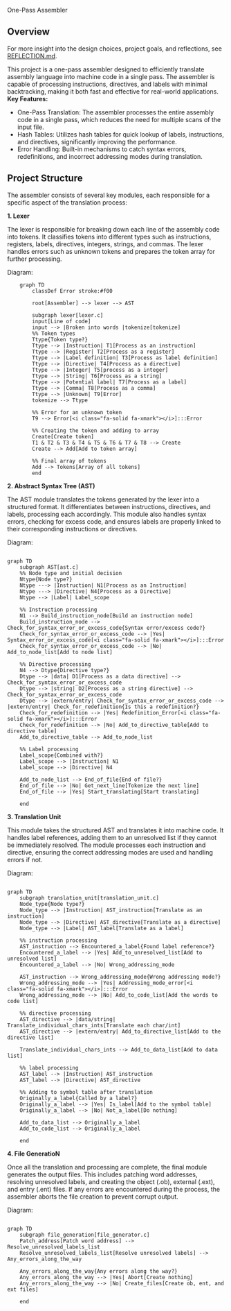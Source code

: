 One-Pass Assembler
## Overview

For more insight into the design choices, project goals, and reflections, see [REFLECTION.md](REFLECTION.md).

This project is a one-pass assembler designed to efficiently translate assembly language into machine code in a single pass. The assembler is capable of processing instructions, directives, and labels with minimal backtracking, making it both fast and effective for real-world applications.
**Key Features:**

- One-Pass Translation: The assembler processes the entire assembly code in a single pass, which reduces the need for multiple scans of the input file.
- Hash Tables: Utilizes hash tables for quick lookup of labels, instructions, and directives, significantly improving the performance.
- Error Handling: Built-in mechanisms to catch syntax errors, redefinitions, and incorrect addressing modes during translation.

## Project Structure

The assembler consists of several key modules, each responsible for a specific aspect of the translation process:

**1. Lexer**

The lexer is responsible for breaking down each line of the assembly code into tokens. It classifies tokens into different types such as instructions, registers, labels, directives, integers, strings, and commas. The lexer handles errors such as unknown tokens and prepares the token array for further processing.

Diagram:

```mermaid
    graph TD
        classDef Error stroke:#f00
        
        root[Assembler] --> lexer --> AST

        subgraph lexer[lexer.c]
        input[Line of code] 
        input --> |Broken into words |tokenize[tokenize]
        %% Token types
        Ttype{Token type?}
        Ttype --> |Instruction| T1[Process as an instruction]
        Ttype --> |Register| T2[Process as a register]
        Ttype --> |Label definition| T3[Process as label definition]
        Ttype --> |Directive| T4[Process as a directive]
        Ttype --> |Integer| T5[process as a integer]
        Ttype --> |String| T6[Process as a string]
        Ttype --> |Potential label| T7[Process as a label]
        Ttype --> |Comma| T8[Process as a comma] 
        Ttype --> |Unknown| T9[Error]
        tokenize --> Ttype
        
        %% Error for an unknown token 
        T9 --> Error[<i class="fa-solid fa-xmark"></i>]:::Error

        %% Creating the token and adding to array
        Create[Create token]
        T1 & T2 & T3 & T4 & T5 & T6 & T7 & T8 --> Create
        Create --> Add[Add to token array]
        
        %% Final array of tokens
        Add --> Tokens[Array of all tokens]
        end
```

**2. Abstract Syntax Tree (AST)**

The AST module translates the tokens generated by the lexer into a structured format. It differentiates between instructions, directives, and labels, processing each accordingly. This module also handles syntax errors, checking for excess code, and ensures labels are properly linked to their corresponding instructions or directives.

Diagram:

```mermaid

graph TD
    subgraph AST[ast.c]
    %% Node type and initial decision
    Ntype{Node type?}
    Ntype ---> |Instruction| N1[Process as an Instruction]
    Ntype ---> |Directive| N4[Process as a Directive]
    Ntype --> |Label| Label_scope

    %% Instruction processing
    N1 --> Build_instruction_node[Build an instruction node]
    Build_instruction_node --> Check_for_syntax_error_or_excess_code{Syntax error/excess code?}
    Check_for_syntax_error_or_excess_code --> |Yes| Syntax_error_or_excess_code[<i class="fa-solid fa-xmark"></i>]:::Error
    Check_for_syntax_error_or_excess_code --> |No| Add_to_node_list[Add to node list]

    %% Directive processing
    N4 --> Dtype{Directive type?}
    Dtype --> |data| D1[Process as a data directive] --> Check_for_syntax_error_or_excess_code
    Dtype --> |string| D2[Process as a string directive] --> Check_for_syntax_error_or_excess_code
    Dtype --> |extern/entry| Check_for_syntax_error_or_excess_code --> |extern/entry| Check_for_redefinition{Is this a redefinition?}
    Check_for_redefinition --> |Yes| Redefinition_Error[<i class="fa-solid fa-xmark"></i>]:::Error
    Check_for_redefinition --> |No| Add_to_directive_table[Add to directive table]
    Add_to_directive_table --> Add_to_node_list

    %% Label processing
    Label_scope{Combined with?}
    Label_scope --> |Instruction| N1
    Label_scope --> |Directive| N4

    Add_to_node_list --> End_of_file{End of file?}
    End_of_file --> |No| Get_next_line[Tokenize the next line]
    End_of_file --> |Yes| Start_translating[Start translating]

    end
```

**3. Translation Unit**

This module takes the structured AST and translates it into machine code. It handles label references, adding them to an unresolved list if they cannot be immediately resolved. The module processes each instruction and directive, ensuring the correct addressing modes are used and handling errors if not.

Diagram:

```mermaid

graph TD
    subgraph translation_unit[translation_unit.c]
    Node_type{Node type?}
    Node_type --> |Instruction| AST_instruction[Translate as an instruction]
    Node_type --> |Directive| AST_directive[Translate as a directive]
    Node_type --> |Label| AST_label[Translate as a label]

    %% instruction processing
    AST_instruction --> Encountered_a_label{Found label reference?}
    Encountered_a_label --> |Yes| Add_to_unresolved_list[Add to unresolved list]
    Encountered_a_label --> |No| Wrong_addressing_mode

    AST_instruction --> Wrong_addressing_mode{Wrong addressing mode?}
    Wrong_addressing_mode --> |Yes| Addressing_mode_error[<i class="fa-solid fa-xmark"></i>]:::Error
    Wrong_addressing_mode --> |No| Add_to_code_list[Add the words to code list]

    %% directive processing
    AST_directive --> |data/string| Translate_individual_chars_ints[Translate each char/int]
    AST_directive --> |extern/entry| Add_to_directive_list[Add to the directive list]

    Translate_individual_chars_ints --> Add_to_data_list[Add to data list]

    %% label processing
    AST_label --> |Instruction| AST_instruction
    AST_label --> |Directive| AST_directive

    %% Adding to symbol table after translation
    Originally_a_label{Called by a label?}
    Originally_a_label --> |Yes| Is_label[Add to the symbol table]
    Originally_a_label --> |No| Not_a_label[Do nothing]

    Add_to_data_list --> Originally_a_label
    Add_to_code_list --> Originally_a_label

    end
```

**4. File GeneratioN**

Once all the translation and processing are complete, the final module generates the output files. This includes patching word addresses, resolving unresolved labels, and creating the object (.ob), external (.ext), and entry (.ent) files. If any errors are encountered during the process, the assembler aborts the file creation to prevent corrupt output.

Diagram:

```mermaid

graph TD
    subgraph file_generation[file_generator.c]
    Patch_address[Patch word address] --> Resolve_unresolved_labels_list
    Resolve_unresolved_labels_list[Resolve unresolved labels] --> Any_errors_along_the_way

    Any_errors_along_the_way{Any errors along the way?}
    Any_errors_along_the_way --> |Yes| Abort[Create nothing]
    Any_errors_along_the_way --> |No| Create_files[Create ob, ent, and ext files]

    end
```

